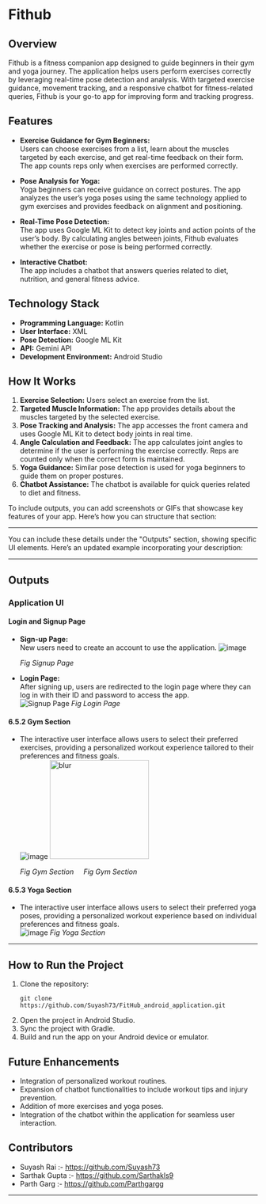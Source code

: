 
# Fithub

## Overview
Fithub is a fitness companion app designed to guide beginners in their gym and yoga journey. The application helps users perform exercises correctly by leveraging real-time pose detection and analysis. With targeted exercise guidance, movement tracking, and a responsive chatbot for fitness-related queries, Fithub is your go-to app for improving form and tracking progress.

## Features
- **Exercise Guidance for Gym Beginners:**  
  Users can choose exercises from a list, learn about the muscles targeted by each exercise, and get real-time feedback on their form. The app counts reps only when exercises are performed correctly.
  
- **Pose Analysis for Yoga:**  
  Yoga beginners can receive guidance on correct postures. The app analyzes the user’s yoga poses using the same technology applied to gym exercises and provides feedback on alignment and positioning.

- **Real-Time Pose Detection:**  
  The app uses Google ML Kit to detect key joints and action points of the user’s body. By calculating angles between joints, Fithub evaluates whether the exercise or pose is being performed correctly.

- **Interactive Chatbot:**  
  The app includes a chatbot that answers queries related to diet, nutrition, and general fitness advice.

## Technology Stack
- **Programming Language:** Kotlin
- **User Interface:** XML
- **Pose Detection:** Google ML Kit
- **API:** Gemini API
- **Development Environment:** Android Studio

## How It Works
1. **Exercise Selection:** Users select an exercise from the list.
2. **Targeted Muscle Information:** The app provides details about the muscles targeted by the selected exercise.
3. **Pose Tracking and Analysis:** The app accesses the front camera and uses Google ML Kit to detect body joints in real time.
4. **Angle Calculation and Feedback:** The app calculates joint angles to determine if the user is performing the exercise correctly. Reps are counted only when the correct form is maintained.
5. **Yoga Guidance:** Similar pose detection is used for yoga beginners to guide them on proper postures.
6. **Chatbot Assistance:** The chatbot is available for quick queries related to diet and fitness.

To include outputs, you can add screenshots or GIFs that showcase key features of your app. Here’s how you can structure that section:

---

You can include these details under the "Outputs" section, showing specific UI elements. Here’s an updated example incorporating your description:

---

## Outputs

### Application UI

#### Login and Signup Page
- **Sign-up Page:**  
  New users need to create an account to use the application.
  ![image](https://github.com/user-attachments/assets/68bd78b8-673d-444c-86b1-41033e842132)  
  
  
  *Fig Signup Page*

- **Login Page:**  
  After signing up, users are redirected to the login page where they can log in with their ID and password to access the app.  
  ![Signup Page](https://github.com/user-attachments/assets/e5b6a087-5430-4fe6-afeb-693bf5989f97)
  *Fig Login Page*

#### 6.5.2 Gym Section
- The interactive user interface allows users to select their preferred exercises, providing a personalized workout experience tailored to their preferences and fitness goals.  
  ![image](https://github.com/user-attachments/assets/49d5f842-0d77-4d01-a61e-d6f00edb4dac) <img src="https://github.com/user-attachments/assets/bdd83aab-7745-4985-9885-02b1541a02b2" alt="blur" width="200"/>


 
  *Fig Gym Section*  &nbsp; &nbsp; *Fig Gym Section*

#### 6.5.3 Yoga Section
- The interactive user interface allows users to select their preferred yoga poses, providing a personalized workout experience based on individual preferences and fitness goals.  
   ![image](https://github.com/user-attachments/assets/66f8d760-30d0-480c-85b0-5f5e44a762e6) 
  *Fig Yoga Section*

---



## How to Run the Project
1. Clone the repository:
    ```
    git clone https://github.com/Suyash73/FitHub_android_application.git
    ```
2. Open the project in Android Studio.
3. Sync the project with Gradle.
4. Build and run the app on your Android device or emulator.

## Future Enhancements
- Integration of personalized workout routines.
- Expansion of chatbot functionalities to include workout tips and injury prevention.
- Addition of more exercises and yoga poses.
- Integration of the chatbot within the application for seamless user interaction.

## Contributors
- Suyash Rai :- https://github.com/Suyash73
- Sarthak Gupta :- https://github.com/Sarthakls9
- Parth Garg :- https://github.com/Parthgargg


---
